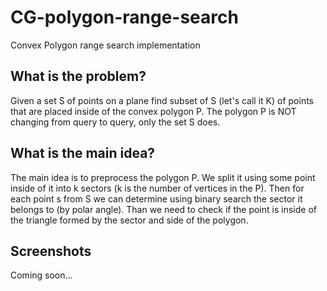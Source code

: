 # CG-polygon-range-search
Convex Polygon range search implementation

## What is the problem?
Given a set S of points on a plane find subset of S (let's call it K) of points that are placed inside of the convex polygon P.
The polygon P is NOT changing from query to query, only the set S does. 

## What is the main idea?
The main idea is to preprocess the polygon P. We split it using some point inside of it into k sectors 
(k is the number of vertices in the P). Then for each point s from S we can determine using binary search the sector it 
belongs to (by polar angle). Than we need to check if the point is inside of the triangle formed by the sector and side of the polygon.

## Screenshots
Coming soon...
